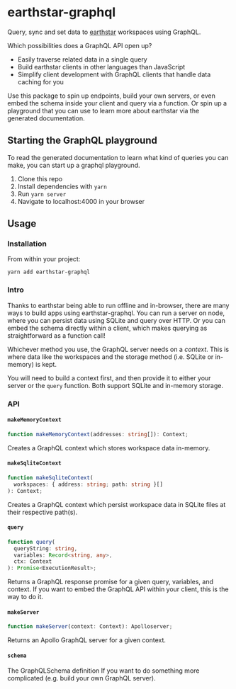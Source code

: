 # earthstar-graphql

Query, sync and set data to [earthstar](https://github.com/cinnamon-bun/earthstar) workspaces using GraphQL.

Which possibilities does a GraphQL API open up?

- Easily traverse related data in a single query
- Build earthstar clients in other languages than JavaScript
- Simplify client development with GraphQL clients that handle data caching for you

Use this package to spin up endpoints, build your own servers, or even embed the schema inside your client and query via a function. Or spin up a playground that you can use to learn more about earthstar via the generated documentation.

## Starting the GraphQL playground

To read the generated documentation to learn what kind of queries you can make, you can start up a graphql playground.

1. Clone this repo
2. Install dependencies with `yarn`
3. Run `yarn server`
4. Navigate to localhost:4000 in your browser

## Usage

### Installation

From within your project:

```
yarn add earthstar-graphql
```

### Intro

Thanks to earthstar being able to run offline and in-browser, there are many ways to build apps using earthstar-graphql. You can run a server on node, where you can persist data using SQLite and query over HTTP. Or you can embed the schema directly within a client, which makes querying as straightforward as a function call!

Whichever method you use, the GraphQL server needs on a _context_. This is where data like the workspaces and the storage method (i.e. SQLite or in-memory) is kept.

You will need to build a context first, and then provide it to either your server or the `query` function. Both support SQLite and in-memory storage.

### API

#### `makeMemoryContext`

```ts
function makeMemoryContext(addresses: string[]): Context;
```

Creates a GraphQL context which stores workspace data in-memory.

#### `makeSqliteContext`

```ts
function makeSqliteContext(
  workspaces: { address: string; path: string }[]
): Context;
```

Creates a GraphQL context which persist workspace data in SQLite files at their respective path(s).

#### `query`

```ts
function query(
  queryString: string,
  variables: Record<string, any>,
  ctx: Context
): Promise<ExecutionResult>;
```

Returns a GraphQL response promise for a given query, variables, and context. If you want to embed the GraphQL API within your client, this is the way to do it.

#### `makeServer`

```ts
function makeServer(context: Context): Apolloserver;
```

Returns an Apollo GraphQL server for a given context.

#### `schema`

The GraphQLSchema definition If you want to do something more complicated (e.g. build your own GraphQL server).
